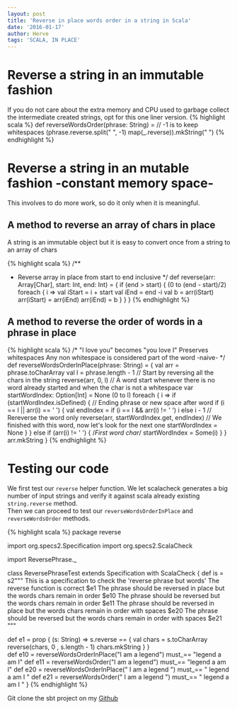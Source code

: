 ```yaml
---
layout: post
title: 'Reverse in place words order in a string in Scala'
date: '2016-01-17'
author: Herve
tags: 'SCALA, IN PLACE'
---
```


# Reverse a string in an immutable fashion

If you do not care about the extra memory and CPU used to garbage collect the intermediate created strings, opt for this one liner version.
{% highlight scala %}
def reverseWordsOrder(phrase: String) =
   // -1 is to keep whitespaces
  (phrase.reverse.split(" ", -1) map(_.reverse)).mkString(" ")
{% endhighlight %}

# Reverse a string in an mutable fashion -constant memory space-

This involves to do more work, so do it only when it is meaningful.

## A method to reverse an array of chars in place 
A string is an immutable object but it is easy to convert once from a string to an array of chars

{% highlight scala %}
/**
* Reverse array in place from start to end inclusive
*/
def reverse(arr: Array[Char], start: Int, end: Int) = {
  if (end > start) {
    (0 to (end - start)/2) foreach { i =>
    val iStart = i + start
    val iEnd = end -i
    val b = arr(iStart)
    arr(iStart) = arr(iEnd)
    arr(iEnd) = b
    }
  }
}
{% endhighlight %}

## A method to reverse the order of words in a phrase in place

{% highlight scala %}
 /*
 "I love you" becomes "you love I"
 Preserves whitespaces
 Any non whitespace is considered part of the word -naive-
 */
def reverseWordsOrderInPlace(phrase: String) = {
  val arr = phrase.toCharArray
  val l = phrase.length - 1
  // Start by reversing all the chars in the string
  reverse(arr, 0, l)
  // A word start whenever there is no word already started and when the char is not a whitespace
  var startWordIndex: Option[Int] = None
  (0 to l) foreach { i =>
    if (startWordIndex.isDefined) {
      // Ending phrase or new space after word
      if (i == l || arr(i) == ' ') {
        val endIndex = if (i == l && arr(i) != ' ') i else i - 1
        // Rereverse the word only
        reverse(arr, startWordIndex.get, endIndex)
        // We finished with this word, now let's look for the next one
        startWordIndex = None
      }
    } else if (arr(i) != ' ') {
      /*First word char*/
      startWordIndex = Some(i)
    }
  }
  arr.mkString
}
{% endhighlight %}

# Testing our code

We first test our `reverse` helper function. We let scalacheck generates a big number of input strings and verify it against scala already existing `string.reverse` method.  
Then we can proceed to test our `reverseWordsOrderInPlace` and `reverseWordsOrder` methods.

{% highlight scala %}
package reverse

import org.specs2.Specification
import org.specs2.ScalaCheck

import ReversePhrase._

class ReversePhraseTest extends Specification with ScalaCheck {
  def is = s2"""
   This is a specification to check the 'reverse phrase but words'
   The reverse function is correct                                                         $e1
   The phrase should be reversed in place but the words chars remain in order              $e10
   The phrase should be reversed but the words chars remain in order                       $e11
   The phrase should be reversed in place but the words chars remain in order with spaces  $e20
   The phrase should be reversed but the words chars remain in order with spaces           $e21
   """
   
  def e1 = prop {
    (s: String) => s.reverse == { 
      val chars = s.toCharArray
      reverse(chars, 0 , s.length - 1)
      chars.mkString
    }
  }                                                                    
  def e10 = reverseWordsOrderInPlace("I am a legend") must_== "legend a am I"
  def e11 = reverseWordsOrder("I am a legend") must_== "legend a am I"
  def e20 = reverseWordsOrderInPlace(" I am a  legend  ") must_== "  legend  a am I "
  def e21 = reverseWordsOrder(" I am a  legend  ") must_== "  legend  a am I "
}
{% endhighlight %}

Git clone the sbt project on my [Github](https://github.com/heichwald/fun-with-scala/tree/master/reverse-string)